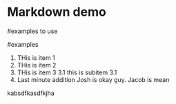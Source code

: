# Markdown demo


#examples
to use 


#examples   
1. THis is item 1
1. THis is item 2   
3. THis is item 3
    3.1 this is subitem 3.1
4. Last minute addition
Josh is okay guy. Jacob is mean

kabsdfkasdfkjha